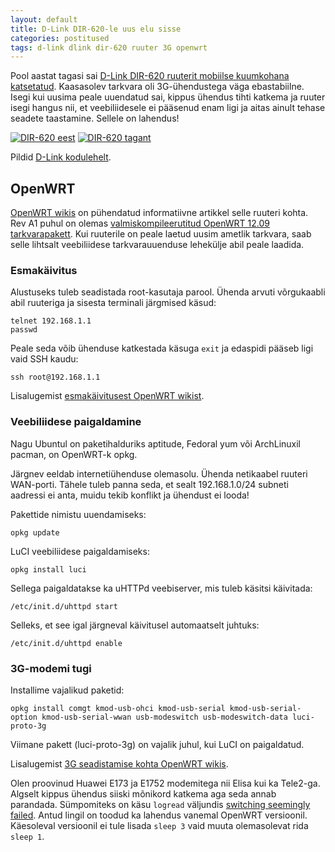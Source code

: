 ```yaml
---
layout: default
title: D-Link DIR-620-le uus elu sisse
categories: postitused
tags: d-link dlink dir-620 ruuter 3G openwrt
---
```


Pool aastat tagasi sai [D-Link DIR-620 ruuterit mobiilse kuumkohana katsetatud](http://raidok.blogspot.com/2012/02/mobiilne-internet-d-link-dir-620.html). Kaasasolev tarkvara oli 3G-ühendustega väga ebastabiilne. Isegi kui uusima peale uuendatud sai, kippus ühendus tihti katkema ja ruuter isegi hangus nii, et veebiliidesele ei pääsenud enam ligi ja aitas ainult tehase seadete taastamine. Sellele on lahendus!

[![DIR-620 eest](p-DIR-620_Front.jpg)](DIR-620_Front.jpg) [![DIR-620 tagant](p-DIR-620_Back.jpg)](DIR-620_Back.jpg)

Pildid [D-Link kodulehelt](http://www.dlink.ru/ee/products/2/1357.html).

## OpenWRT

[OpenWRT wikis](http://wiki.openwrt.org/toh/d-link/dir-620) on pühendatud informatiivne artikkel selle ruuteri kohta. Rev A1 puhul on olemas [valmiskompileerutitud OpenWRT 12.09 tarkvarapakett](http://downloads.openwrt.org/attitude_adjustment/12.09/ramips/rt305x/openwrt-ramips-rt305x-dir-620-a1-squashfs-sysupgrade.bin). Kui ruuterile on peale laetud uusim ametlik tarkvara, saab selle lihtsalt veebiliidese tarkvarauuenduse lehekülje abil peale laadida.

### Esmakäivitus

Alustuseks tuleb seadistada root-kasutaja parool. Ühenda arvuti võrgukaabli abil ruuteriga ja sisesta terminali järgmised käsud:

    telnet 192.168.1.1
    passwd

Peale seda võib ühenduse katkestada käsuga `exit` ja edaspidi pääseb ligi vaid SSH kaudu:

    ssh root@192.168.1.1

Lisalugemist [esmakäivitusest OpenWRT wikist](http://wiki.openwrt.org/doc/howto/firstlogin).

### Veebiliidese paigaldamine

Nagu Ubuntul on paketihalduriks aptitude, Fedoral yum või ArchLinuxil pacman, on OpenWRT-k opkg.

Järgnev eeldab internetiühenduse olemasolu. Ühenda netikaabel ruuteri WAN-porti. Tähele tuleb panna seda, et sealt 192.168.1.0/24 subneti aadressi ei anta, muidu tekib konflikt ja ühendust ei looda!

Pakettide nimistu uuendamiseks:

    opkg update

LuCI veebiliidese paigaldamiseks:

    opkg install luci

Sellega paigaldatakse ka uHTTPd veebiserver, mis tuleb käsitsi käivitada:

    /etc/init.d/uhttpd start

Selleks, et see igal järgneval käivitusel automaatselt juhtuks:

    /etc/init.d/uhttpd enable

### 3G-modemi tugi

Installime vajalikud paketid:

    opkg install comgt kmod-usb-ohci kmod-usb-serial kmod-usb-serial-option kmod-usb-serial-wwan usb-modeswitch usb-modeswitch-data luci-proto-3g

Viimane pakett (luci-proto-3g) on vajalik juhul, kui LuCI on paigaldatud.

Lisalugemist [3G seadistamise kohta OpenWRT wikis](http://wiki.openwrt.org/doc/recipes/3gdongle).

Olen proovinud Huawei E173 ja E1752 modemitega nii Elisa kui ka Tele2-ga. Algselt kippus ühendus siiski mõnikord katkema aga seda annab parandada. Sümpomiteks on käsu `logread` väljundis [switching seemingly failed](https://dev.openwrt.org/ticket/10475). Antud lingil on toodud ka lahendus vanemal OpenWRT versioonil. Käesoleval versioonil ei tule lisada `sleep 3` vaid muuta olemasolevat rida `sleep 1`.


